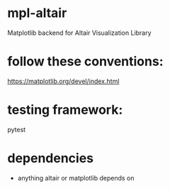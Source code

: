 # mpl-altair
Matplotlib backend for Altair Visualization Library

# follow these conventions:
https://matplotlib.org/devel/index.html

# testing framework:
pytest

# dependencies 
- anything altair or matplotlib depends on

